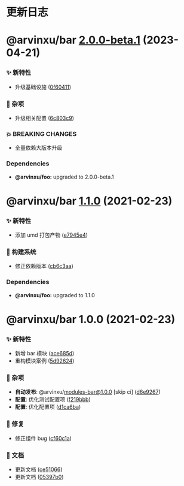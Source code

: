 # 更新日志

# @arvinxu/bar [2.0.0-beta.1](https://github.com/arvinxx/monorepo-template/compare/@arvinxu/bar@1.1.0...@arvinxu/bar@2.0.0-beta.1) (2023-04-21)


### ✨ 新特性

* 升级基础设施 ([0f60411](https://github.com/arvinxx/monorepo-template/commit/0f60411))


### 🎫 杂项

* 升级相关配置 ([6c803c9](https://github.com/arvinxx/monorepo-template/commit/6c803c9))


### 💥 BREAKING CHANGES

* 全量依赖大版本升级





### Dependencies

* **@arvinxu/foo:** upgraded to 2.0.0-beta.1

# @arvinxu/bar [1.1.0](https://github.com/arvinxx/monorepo-template/compare/@arvinxu/bar@1.0.0...@arvinxu/bar@1.1.0) (2021-02-23)


### ✨ 新特性

* 添加 umd 打包产物 ([e7945e4](https://github.com/arvinxx/monorepo-template/commit/e7945e4))


### 👷 构建系统

* 修正依赖版本 ([cb6c3aa](https://github.com/arvinxx/monorepo-template/commit/cb6c3aa))





### Dependencies

* **@arvinxu/foo:** upgraded to 1.1.0

# @arvinxu/bar 1.0.0 (2021-02-23)


### ✨ 新特性

* 新增 bar 模块 ([ace685d](https://github.com/arvinxx/monorepo-template/commit/ace685d))
* 重构模块案例 ([5d92624](https://github.com/arvinxx/monorepo-template/commit/5d92624))


### 🎫 杂项

* **自动发布**: @arvinxu/modules-bar@1.0.0 [skip ci] ([d6e9267](https://github.com/arvinxx/monorepo-template/commit/d6e9267))
* **配置**: 优化测试配置项 ([f219bbb](https://github.com/arvinxx/monorepo-template/commit/f219bbb))
* **配置**: 优化配置项 ([d1ca6ba](https://github.com/arvinxx/monorepo-template/commit/d1ca6ba))


### 🐛 修复

* 修正组件 bug ([cf60c1a](https://github.com/arvinxx/monorepo-template/commit/cf60c1a))


### 📝 文档

* 更新文档 ([ce51066](https://github.com/arvinxx/monorepo-template/commit/ce51066))
* 更新文档 ([05397b0](https://github.com/arvinxx/monorepo-template/commit/05397b0))
